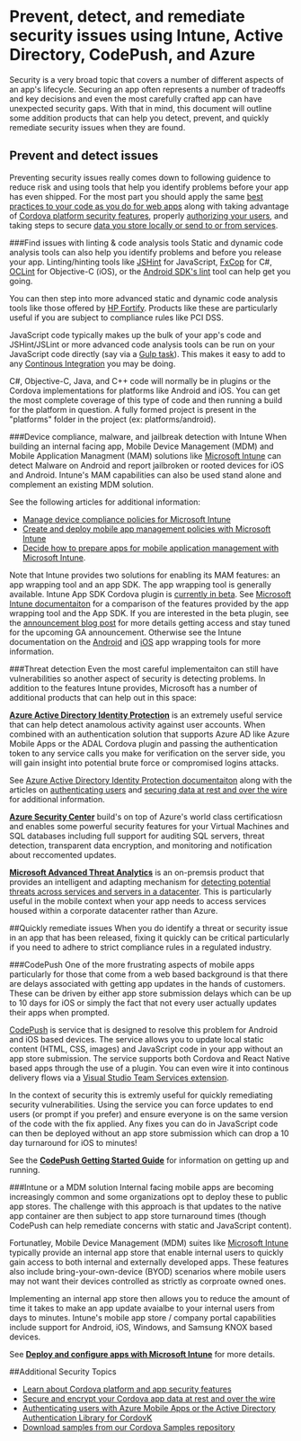 <properties pageTitle="Prevent, detect, and remediate security issues using Intune, Active Directory, CodePush, and Azure"
  description="Prevent, detect, and quickly remediate security policy and compliance violations using Intune, Active Directory, CodePush, and Azure."
  services=""
  documentationCenter=""
  authors="clantz" />

# Prevent, detect, and remediate security issues using Intune, Active Directory, CodePush, and Azure 
Security is a very broad topic that covers a number of different aspects of an app's lifecycle. Securing an app often represents a number of tradeoffs and key decisions and even the most carefully crafted app can have unexpected security gaps. With that in mind, this document will outline some addition products that can help you detect, prevent, and quickly remediate security issues when they are found. 

## Prevent and detect issues
Preventing security issues really comes down to following guidence to reduce risk and using tools that help you identify problems before your app has even shipped. For the most part you should apply the same [best practices to your code as you do for web apps](https://code.google.com/archive/p/browsersec/wikis/Main.wiki) along with taking advantage of [Cordova platform security features](./cordova-security-platform.md), properly [authorizing your users](./cordova-security-auth.md), and taking steps to secure [data you store locally or send to or from services](./cordova-security-data.md). 

###Find issues with linting & code analysis tools
Static and dynamic code analysis tools can also help you identify problems and before you release your app. Linting/hinting tools like [JSHint](http://jshint.com/) for JavaScript, [FxCop](https://msdn.microsoft.com/en-us/library/bb429476.aspx) for C#, [OCLint](http://oclint.org/) for Objective-C (iOS), or the [Android SDK's lint](http://developer.android.com/tools/debugging/improving-w-lint.html) tool can help get you going. 

You can then step into more advanced static and dynamic code analysis tools like those offered by [HP Fortify](http://www8.hp.com/us/en/software-solutions/application-security/). Products like these are particularly useful if you are subject to compliance rules like PCI DSS.

JavaScript code typically makes up the bulk of your app's code and JSHint/JSLint or more advanced code analysis tools can be run on your JavaScript code directly (say via a [Gulp task](https://www.npmjs.com/package/gulp-jshint)). This makes it easy to add to any [Continous Integration](http://go.microsoft.com/fwlink/?LinkID=691186) you may be doing. 

C#, Objective-C, Java, and C++ code will normally be in plugins or the Cordova implementations for platforms like Android and iOS. You can get the most complete coverage of this type of code and then running a build for the platform in question. A fully formed project is present in the "platforms" folder in the project (ex: platforms/android).

###Device compliance, malware, and jailbreak detection with Intune
When building an internal facing app, Mobile Device Management (MDM) and Mobile Application Managment (MAM) solutions like [Microsoft Intune](https://www.microsoft.com/en-us/server-cloud/products/microsoft-intune/) can detect Malware on Android and report jailbroken or rooted devices for iOS and Android. Intune's MAM capabilities can also be used stand alone and complement an existing MDM solution.

See the following articles for additional information:
- [Manage device compliance policies for Microsoft Intune](https://technet.microsoft.com/en-us/library/dn705843.aspx)
- [Create and deploy mobile app management policies with Microsoft Intune](https://technet.microsoft.com/en-us/library/mt627829.aspx)
- [Decide how to prepare apps for mobile application management with Microsoft Intune](https://technet.microsoft.com/en-us/library/mt631425.aspx). 

Note that Intune provides two solutions for enabling its MAM features: an app wrapping tool and an app SDK. The app wrapping tool is generally available. Intune App SDK Cordova plugin is [currently in beta](https://blogs.msdn.microsoft.com/visualstudio/2015/11/18/announcing-the-intune-app-sdk/). See [Microsoft Intune documentaiton](https://technet.microsoft.com/en-us/library/mt631425.aspx) for a comparison of the features provided by the app wrapping tool and the App SDK. If you are interested in the beta plugin, see the [announcement blog post](https://blogs.msdn.microsoft.com/visualstudio/2015/11/18/announcing-the-intune-app-sdk/) for more details getting access and stay tuned for the upcoming GA announcement. Otherwise see the Intune documentation on the [Android](https://technet.microsoft.com/en-us/library/mt147413.aspx) and [iOS](https://technet.microsoft.com/en-us/library/dn878028.aspx) app wrapping tools for more information.

###Threat detection
Even the most careful implementaiton can still have vulnerabilities so another aspect of security is detecting problems. In addition to the features Intune provides, Microsoft has a number of additional products that can help out in this space:

**[Azure Active Directory Identity Protection](https://azure.microsoft.com/en-us/documentation/articles/active-directory-identityprotection/)** is an extremely useful service that can help detect anamolous activity against user accounts. When combined with an authentication solution that supports Azure AD like Azure Mobile Apps or the ADAL Cordova plugin and passing the authentication token to any service calls you make for verification on the server side, you will gain insight into potential brute force or compromised logins attacks.

See [Azure Active Directory Identity Protection documentaiton](https://azure.microsoft.com/en-us/documentation/articles/active-directory-identityprotection/) along with the articles on [authenticating users](./cordova-security-auth.md) and [securing data at rest and over the wire](./cordova-security-data.md) for additional information.

**[Azure Security Center](https://azure.microsoft.com/en-us/services/security-center/)** build's on top of Azure's world class certificatiosn and enables some powerful security features for your Virtual Machines and SQL databases including full support for auditing SQL servers, threat detection, transparent data encryption, and monitoring and notification about reccomented updates.   

**[Microsoft Advanced Threat Analytics](https://www.microsoft.com/en-us/server-cloud/products/advanced-threat-analytics/)** is an on-premsis product that provides an intelligent and adapting mechanism for [detecting potential threats across services and servers in a datacenter](https://technet.microsoft.com/en-us/library/dn707706.aspx). This is particularly useful in the mobile context when your app needs to access services housed within a corporate datacenter rather than Azure. 

##Quickly remediate issues
When you do identify a threat or security issue in an app that has been released, fixing it quickly can be critical particularly if you need to adhere to strict compliance rules in a regulated industry. 
 
###CodePush
One of the more frustrating aspects of mobile apps particularly for those that come from a web based background is that there are delays associated with getting app updates in the hands of customers. These can be driven by either app store submission delays which can be up to 10 days for iOS or simply the fact that not every user actually updates their apps when prompted.

[CodePush](http://microsoft.github.io/code-push/) is service that is designed to resolve this problem for Android and iOS based devices. The service allows you to update local static content (HTML, CSS, images) and JavaScript code in your app without an app store submission. The service supports both Cordova and React Native based apps through the use of a plugin.  You can even wire it into continous delivery flows via a [Visual Studio Team Services extension](https://marketplace.visualstudio.com/items?itemName=ms-vsclient.code-push).

In the context of security this is extremly useful for quickly remediating security vulnerabilities. Using the service you can force updates to end users (or prompt if you prefer) and ensure everyone is on the same version of the code with the fix applied. Any fixes you can do in JavaScript code can then be deployed without an app store submission which can drop a 10 day turnaround for iOS to minutes!

See the **[CodePush Getting Started Guide](http://microsoft.github.io/code-push/docs/getting-started.html)** for information on getting up and running.

###Intune or a MDM solution
Internal facing mobile apps are becoming increasingly common and some organizations opt to deploy these to public app stores. The challenge with this approach is that updates to the native app container are then subject to app store turnaround times (though CodePush can help remediate concerns with static and JavaScript content).

Fortunatley, Mobile Device Management (MDM) suites like [Microsoft Intune](https://www.microsoft.com/en-us/server-cloud/products/microsoft-intune/) typically provide an internal app store that enable internal users to quickly gain access to both internal and externally developed apps. These features also include bring-your-own-device (BYOD) scenarios where mobile users may not want their devices controlled as strictly as corproate owned ones. 

Implementing an internal app store then allows you to reduce the amount of time it takes to make an app update avaialbe to your internal users from days to minutes. Intune's mobile app store / company portal capabilities include support for Android, iOS, Windows, and Samsung KNOX based devices.  

See **[Deploy and configure apps with Microsoft Intune](https://technet.microsoft.com/en-us/library/dn646965.aspx)** for more details.

##Additional Security Topics
- [Learn about Cordova platform and app security features](./cordova-security-platform.md)
- [Secure and encrypt your Cordova app data at rest and over the wire](./cordova-security-data.md)
- [Authenticating users with Azure Mobile Apps or the Active Directory Authentication Library for CordovK](./cordova-security-auth.md)
- [Download samples from our Cordova Samples repository](http://github.com/Microsoft/cordova-samples)
